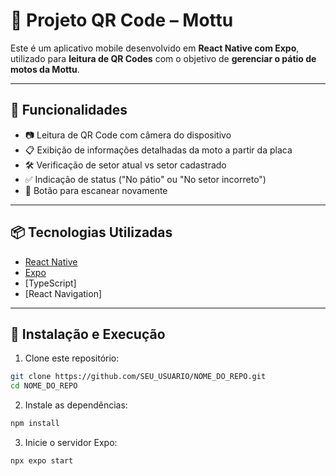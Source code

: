 # 📱 Projeto QR Code – Mottu

Este é um aplicativo mobile desenvolvido em **React Native com Expo**, utilizado para **leitura de QR Codes** com o objetivo de **gerenciar o pátio de motos da Mottu**.

---

## 🚀 Funcionalidades

- 📷 Leitura de QR Code com câmera do dispositivo
- 📋 Exibição de informações detalhadas da moto a partir da placa
- 🛠️ Verificação de setor atual vs setor cadastrado
- ✅ Indicação de status ("No pátio" ou "No setor incorreto")
- 🔄 Botão para escanear novamente

---

## 📦 Tecnologias Utilizadas

- [React Native](https://reactnative.dev/)
- [Expo](https://expo.dev/)
- [TypeScript]
- [React Navigation]

---

## 📲 Instalação e Execução

1. Clone este repositório:

```bash
git clone https://github.com/SEU_USUARIO/NOME_DO_REPO.git
cd NOME_DO_REPO
```

2. Instale as dependências:

```bash
npm install
```

3. Inicie o servidor Expo:
```bash
npx expo start

